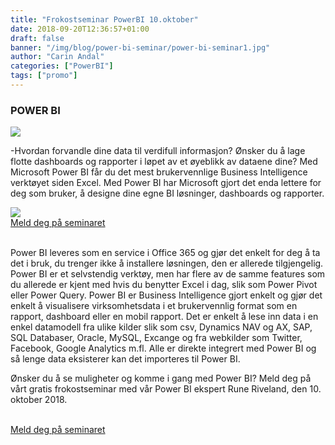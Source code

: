 ```yaml
---
title: "Frokostseminar PowerBI 10.oktober"
date: 2018-09-20T12:36:57+01:00
draft: false
banner: "/img/blog/power-bi-seminar/power-bi-seminar1.jpg"
author: "Carin Andal"
categories: ["PowerBI"]
tags: ["promo"]
---
```


### POWER BI

<img class="img-fluid" src="/img/blog/power-bi-seminar/power-bi-seminar1.jpg" />

-Hvordan forvandle dine data til verdifull informasjon? 
Ønsker du å lage flotte dashboards og rapporter i løpet av et øyeblikk av dataene dine?
Med Microsoft Power BI får du det mest brukervennlige Business Intelligence verktøyet siden Excel.
Med Power BI har Microsoft gjort det enda lettere for deg som bruker, å designe dine egne BI løsninger, dashboards og rapporter.
<br>


<img class="img-fluid" src="/img/blog/power-bi-seminar/power-bi-seminar2.png" />

<br>
    <a class="btn btn-primary btn-full" href="https://www.eventbrite.com/e/k-din-innsikt-i-datamodulering-og-visualisering-med-microsoft-power-bi-tickets-50132812592?aff=ebdssbdestsearch" role="button">Meld deg på seminaret</a>
<br>
<br>


Power BI leveres som en service i Office 365 og gjør det enkelt for deg å ta det i bruk, du trenger ikke å installere løsningen, den er allerede tilgjengelig.
Power BI er et selvstendig verktøy, men har flere av de samme features som du allerede er kjent med hvis du benytter Excel i dag, slik som Power Pivot eller Power Query.
Power BI er Business Intelligence gjort enkelt og gjør det enkelt å visualisere virksomhetsdata i et brukervennlig format som en rapport, dashboard eller en mobil rapport.
Det er enkelt å lese inn data i en enkel datamodell fra ulike kilder slik som csv, Dynamics NAV og AX, SAP, SQL Databaser, Oracle, MySQL, Excange og fra webkilder som Twitter, Facebook, Google Analytics m.fl. Alle er direkte integrert med Power BI og så lenge data eksisterer kan det importeres til Power BI.


Ønsker du å se muligheter og komme i gang med Power BI?
Meld deg på vårt gratis frokostseminar med vår Power BI ekspert Rune Riveland, den 10. oktober 2018.


<br>
    <a class="btn btn-primary btn-full" href="https://www.eventbrite.com/e/k-din-innsikt-i-datamodulering-og-visualisering-med-microsoft-power-bi-tickets-50132812592?aff=ebdssbdestsearch" role="button">Meld deg på seminaret</a>
<br>
<br>
